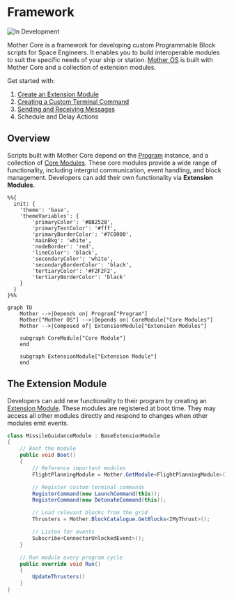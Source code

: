 # Framework
![In Development](https://img.shields.io/badge/In_Development-red)

Mother Core is a framework for developing custom Programmable Block scripts for Space Engineers. It enables you to build interoperable modules to suit the specific needs of your ship or station. [Mother OS](../IngameScript/IngameScript.md) is built with Mother Core and a collection of extension modules.

Get started with:

1. [Create an Extension Module](./Developer/ExtensionModules/ExtensionModules.md)
2. [Creating a Custom Terminal Command](./Developer/ExtensionModules/ExtensionModules.md#commands)
3. [Sending and Receiving Messages](./Developer/CoreModules/IntergridMessageService.md) 
4. Schedule and Delay Actions

## Overview

Scripts built with Mother Core depend on the [Program](https://github.com/malware-dev/MDK-SE/wiki/Sandbox.ModAPI.Ingame.MyGridProgram) instance, and a collection of [Core Modules](./Developer/CoreModules/CoreModules.md).  These core modules provide a wide range of functionality, including intergrid communication, event handling, and block management. Developers can add their own functionality via **Extension Modules**.

```mermaid
%%{
  init: {
    'theme': 'base',
    'themeVariables': {
        'primaryColor': '#BB2528',
        'primaryTextColor': '#fff',
        'primaryBorderColor': '#7C0000',
        'mainBkg': 'white',
        'nodeBorder': 'red',
        'lineColor': 'black',
        'secondaryColor': 'white',
        'secondaryBorderColor': 'black',
        'tertiaryColor': '#F2F2F2',
        'tertiaryBorderColor': 'black'
    }
  }
}%%

graph TD
    Mother -->|Depends on| Program["Program"]
    Mother["Mother OS"] -->|Depends on| CoreModule["Core Modules"]
    Mother -->|Composed of| ExtensionModule["Extension Modules"]

    subgraph CoreModule["Core Module"]
    end

    subgraph ExtensionModule["Extension Module"]
    end
```

## The Extension Module
Developers can add new functionality to their program by creating an [Extension Module](./Developer/ExtensionModules/ExtensionModules.md). These modules are registered at boot time. They may access all other modules directly and respond to changes when other modules emit events.

```csharp title="MissileGuidanceModule.cs"
class MissileGuidanceModule : BaseExtensionModule
{
    // Boot the module
    public void Boot()
    {
        // Reference important modules
        FlightPlanningModule = Mother.GetModule<FlightPlanningModule>();

        // Register custom terminal commands
        RegisterCommand(new LaunchCommand(this));
        RegisterCommand(new DetonateCommand(this));

        // Load relevant blocks from the grid
        Thrusters = Mother.BlockCatalogue.GetBlocks<IMyThrust>();

        // Listen for events
        Subscribe<ConnectorUnlockedEvent>();
    }

    // Run module every program cycle
    public override void Run()
    {
        UpdateThrusters()
    }
}
```
